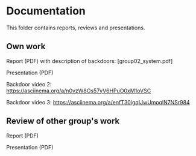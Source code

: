 # Documentation

This folder contains reports, reviews and presentations.


## Own work

Report (PDF) with description of backdoors: [group02\_system.pdf]

Presentation (PDF)

Backdoor video 2: https://asciinema.org/a/n0vzW8Os57yV6HPuO0xM1oVSC

Backdoor video 3: https://asciinema.org/a/enfT30igqIJwUmoqlN7NSr984


## Review of other group's work

Report (PDF)

Presentation (PDF)
